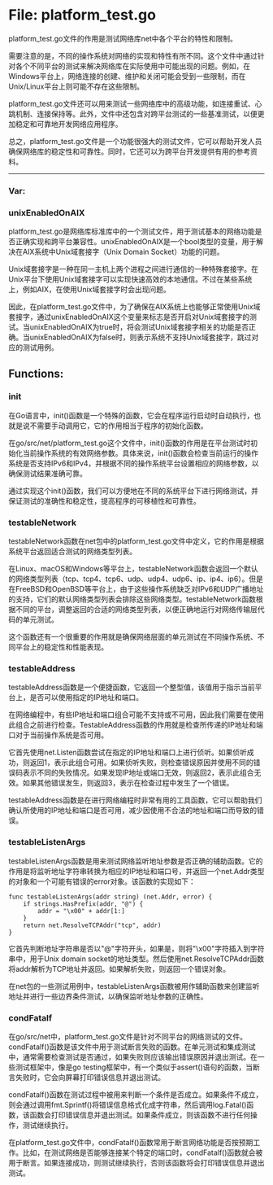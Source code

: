# File: platform_test.go

platform_test.go文件的作用是测试网络库net中各个平台的特性和限制。

需要注意的是，不同的操作系统对网络的实现和特性有所不同。这个文件中通过针对各个不同平台的测试来解决网络库在实际使用中可能出现的问题。例如，在Windows平台上，网络连接的创建、维护和关闭可能会受到一些限制，而在Unix/Linux平台上则可能不存在这些限制。

platform_test.go文件还可以用来测试一些网络库中的高级功能，如连接重试、心跳机制、连接保持等。此外，文件中还包含对跨平台测试的一些基准测试，以便更加稳定和可靠地开发网络应用程序。

总之，platform_test.go文件是一个功能很强大的测试文件，它可以帮助开发人员确保网络库的稳定性和可靠性。同时，它还可以为跨平台开发提供有用的参考资料。




---

### Var:

### unixEnabledOnAIX

platform_test.go是网络库标准库中的一个测试文件，用于测试基本的网络功能是否正确实现和跨平台兼容性。unixEnabledOnAIX是一个bool类型的变量，用于解决在AIX系统中Unix域套接字（Unix Domain Socket）功能的问题。 

Unix域套接字是一种在同一主机上两个进程之间进行通信的一种特殊套接字。在Unix平台下使用Unix域套接字可以实现快速高效的本地通信。不过在某些系统上，例如AIX，在使用Unix域套接字时会出现问题。

因此，在platform_test.go文件中，为了确保在AIX系统上也能够正常使用Unix域套接字，通过unixEnabledOnAIX这个变量来标志是否开启对Unix域套接字的测试。当unixEnabledOnAIX为true时，将会测试Unix域套接字相关的功能是否正确。当unixEnabledOnAIX为false时，则表示系统不支持Unix域套接字，跳过对应的测试用例。



## Functions:

### init

在Go语言中，init()函数是一个特殊的函数，它会在程序运行启动时自动执行，也就是说不需要手动调用它，它的作用相当于程序的初始化函数。

在go/src/net/platform_test.go这个文件中，init()函数的作用是在平台测试时初始化当前操作系统的有效网络参数。具体来说，init()函数会检查当前运行的操作系统是否支持IPv6和IPv4，并根据不同的操作系统平台设置相应的网络参数，以确保测试结果准确可靠。

通过实现这个init()函数，我们可以方便地在不同的系统平台下进行网络测试，并保证测试的准确性和稳定性，提高程序的可移植性和可靠性。



### testableNetwork

testableNetwork函数在net包中的platform_test.go文件中定义，它的作用是根据系统平台返回适合测试的网络类型列表。

在Linux、macOS和Windows等平台上，testableNetwork函数会返回一个默认的网络类型列表（tcp、tcp4、tcp6、udp、udp4、udp6、ip、ip4、ip6）。但是在FreeBSD和OpenBSD等平台上，由于这些操作系统缺乏对IPv6和UDP广播地址的支持，它们的默认网络类型列表会排除这些网络类型。testableNetwork函数根据不同的平台，调整返回的合适的网络类型列表，以便正确地运行对网络传输层代码的单元测试。

这个函数还有一个很重要的作用就是确保网络层面的单元测试在不同操作系统、不同平台上的稳定性和性能表现。



### testableAddress

testableAddress函数是一个便捷函数，它返回一个整型值，该值用于指示当前平台上，是否可以使用指定的IP地址和端口。

在网络编程中，有些IP地址和端口组合可能不支持或不可用，因此我们需要在使用此组合之前进行检查。TestableAddress函数的作用就是检查所传递的IP地址和端口对于当前操作系统是否可用。

它首先使用net.Listen函数尝试在指定的IP地址和端口上进行侦听。如果侦听成功，则返回1，表示此组合可用。如果侦听失败，则检查错误原因并使用不同的错误码表示不同的失败情况。如果发现IP地址或端口无效，则返回2，表示此组合无效。如果其他错误发生，则返回3，表示在检查过程中发生了一个错误。

testableAddress函数是在进行网络编程时非常有用的工具函数，它可以帮助我们确认所使用的IP地址和端口是否可用，减少因使用不合法的地址和端口而导致的错误。



### testableListenArgs

testableListenArgs函数是用来测试网络监听地址参数是否正确的辅助函数。它的作用是将监听地址字符串转换为相应的IP地址和端口号，并返回一个net.Addr类型的对象和一个可能有错误的error对象。该函数的实现如下：

```
func testableListenArgs(addr string) (net.Addr, error) {
    if strings.HasPrefix(addr, "@") {
        addr = "\x00" + addr[1:]
    }
    return net.ResolveTCPAddr("tcp", addr)
}
```

它首先判断地址字符串是否以"@"字符开头，如果是，则将"\x00"字符插入到字符串中，用于Unix domain socket的地址类型。然后使用net.ResolveTCPAddr函数将addr解析为TCP地址并返回。如果解析失败，则返回一个错误对象。

在net包的一些测试用例中，testableListenArgs函数被用作辅助函数来创建监听地址并进行一些边界条件测试，以确保监听地址参数的正确性。



### condFatalf

在go/src/net中，platform_test.go文件是针对不同平台的网络测试的文件。condFatalf()函数是该文件中用于测试断言失败的函数。在单元测试和集成测试中，通常需要检查测试是否通过，如果失败则应该输出错误原因并退出测试。在一些测试框架中，像是go testing框架中，有一个类似于assert()语句的函数，当断言失败时，它会向屏幕打印错误信息并退出测试。

condFatalf()函数在测试过程中被用来判断一个条件是否成立。如果条件不成立，则会通过调用fmt.Sprintf()将错误信息格式化成字符串，然后调用log.Fatal()函数，该函数会打印错误信息并退出测试。如果条件成立，则该函数不进行任何操作，测试继续执行。

在platform_test.go文件中，condFatalf()函数常用于断言网络功能是否按预期工作。比如，在测试网络是否能够连接某个特定的端口时，condFatalf()函数就会被用于断言。如果连接成功，则测试继续执行，否则该函数将会打印错误信息并退出测试。



